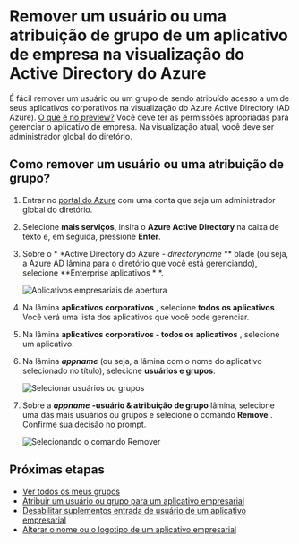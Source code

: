 <properties
    pageTitle="Remover uma atribuição de usuário ou grupo de um aplicativo de empresa na visualização do Active Directory do Azure | Microsoft Azure"
    description="Como remover a atribuição de acesso de um usuário ou grupo de um aplicativo de empresa no Active Directory do Azure"
    services="active-directory"
    documentationCenter=""
    authors="curtand"
    manager="femila"
    editor=""/>

<tags
    ms.service="active-directory"
    ms.workload="identity"
    ms.tgt_pltfrm="na"
    ms.devlang="na"
    ms.topic="article"
    ms.date="09/30/2016"
    ms.author="curtand"/>


# <a name="remove-a-user-or-group-assignment-from-an-enterprise-app-in-azure-active-directory-preview"></a>Remover um usuário ou uma atribuição de grupo de um aplicativo de empresa na visualização do Active Directory do Azure

É fácil remover um usuário ou um grupo de sendo atribuído acesso a um de seus aplicativos corporativos na visualização do Azure Active Directory (AD Azure). [O que é no preview?](active-directory-preview-explainer.md) Você deve ter as permissões apropriadas para gerenciar o aplicativo de empresa. Na visualização atual, você deve ser administrador global do diretório.

## <a name="how-do-i-remove-a-user-or-group-assignment"></a>Como remover um usuário ou uma atribuição de grupo?

1. Entrar no [portal do Azure](https://portal.azure.com) com uma conta que seja um administrador global do diretório.

2. Selecione **mais serviços**, insira o **Azure Active Directory** na caixa de texto e, em seguida, pressione **Enter**.

3. Sobre o * *Active Directory do Azure - *directoryname* ** blade (ou seja, a Azure AD lâmina para o diretório que você está gerenciando), selecione **Enterprise aplicativos * *.

    ![Aplicativos empresariais de abertura](./media/active-directory-coreapps-remove-assignment-user-azure-portal/open-enterprise-apps.png)

4. Na lâmina **aplicativos corporativos** , selecione **todos os aplicativos**. Você verá uma lista dos aplicativos que você pode gerenciar.

5. Na lâmina **aplicativos corporativos - todos os aplicativos** , selecione um aplicativo.

6. Na lâmina ***appname*** (ou seja, a lâmina com o nome do aplicativo selecionado no título), selecione **usuários e grupos**.

    ![Selecionar usuários ou grupos](./media/active-directory-coreapps-remove-assignment-user-azure-portal/remove-app-users.png)

7. Sobre a ***appname*** **-usuário & atribuição de grupo** lâmina, selecione uma das mais usuários ou grupos e selecione o comando **Remove** . Confirme sua decisão no prompt.

    ![Selecionando o comando Remover](./media/active-directory-coreapps-remove-assignment-user-azure-portal/remove-users.png)

## <a name="next-steps"></a>Próximas etapas

- [Ver todos os meus grupos](active-directory-groups-view-azure-portal.md)
- [Atribuir um usuário ou grupo para um aplicativo empresarial](active-directory-coreapps-assign-user-azure-portal.md)
- [Desabilitar suplementos entrada de usuário de um aplicativo empresarial](active-directory-coreapps-disable-app-azure-portal.md)
- [Alterar o nome ou o logotipo de um aplicativo empresarial](active-directory-coreapps-change-app-logo-user-azure-portal.md)
